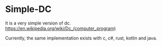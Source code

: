 # Simple-DC
It is a very simple version of dc.
https://en.wikipedia.org/wiki/Dc_(computer_program)

Currently, the same implementation exists with c, c#, rust, kotlin and java.